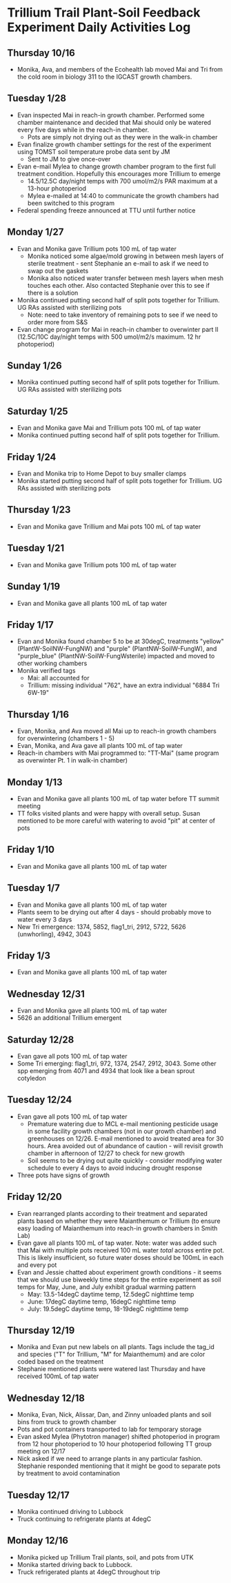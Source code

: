 # Trillium Trail Plant-Soil Feedback Experiment Daily Activities Log

## Thursday 10/16
- Monika, Ava, and members of the Ecohealth lab moved Mai and Tri from the cold room in biology 311 to the IGCAST growth chambers.

## Tuesday 1/28
 - Evan inspected Mai in reach-in growth chamber. Performed some chamber maintenance and decided that Mai should only be watered every five days while in the reach-in chamber. 
      - Pots are simply not drying out as they were in the walk-in chamber
 - Evan finalize growth chamber settings for the rest of the experiment using TOMST soil temperature probe data sent by JM
      - Sent to JM to give once-over
 - Evan e-mail Mylea to change growth chamber program to the first full treatment condition. Hopefully this encourages more Trillium to emerge
      - 14.5/12.5C day/night temps with 700 umol/m2/s PAR maximum at a 13-hour photoperiod
      - Mylea e-mailed at 14:40 to communicate the growth chambers had been switched to this program
 - Federal spending freeze announced at TTU until further notice

## Monday 1/27
 - Evan and Monika gave Trillium pots 100 mL of tap water
      - Monika noticed some algae/mold growing in between mesh layers of sterile treatment - sent Stephanie an e-mail to ask if we need to swap out the gaskets
      - Monika also noticed water transfer between mesh layers when mesh touches each other. Also contacted Stephanie over this to see if there is a solution
 - Monika continued putting second half of split pots together for Trillium. UG RAs assisted with sterilizing pots
      - Note: need to take inventory of remaining pots to see if we need to order more from S&S
 - Evan change program for Mai in reach-in chamber to overwinter part II (12.5C/10C day/night temps with 500 umol/m2/s maximum. 12 hr photoperiod)

## Sunday 1/26
 - Monika continued putting second half of split pots together for Trillium. UG RAs assisted with sterilizing pots

## Saturday 1/25
 - Evan and Monika gave Mai and Trillium pots 100 mL of tap water
 - Monika continued putting second half of split pots together for Trillium.

## Friday 1/24
 - Evan and Monika trip to Home Depot to buy smaller clamps
 - Monika started putting second half of split pots together for Trillium. UG RAs assisted with sterilizing pots

## Thursday 1/23
 - Evan and Monika gave Trillium and Mai pots 100 mL of tap water

## Tuesday 1/21
 - Evan and Monika gave Trillium pots 100 mL of tap water

## Sunday 1/19
 - Evan and Monika gave all plants 100 mL of tap water

## Friday 1/17
 - Evan and Monika found chamber 5 to be at 30degC, treatments "yellow" (PlantW-SoilNW-FungNW) and "purple" (PlantNW-SoilW-FungW), and "purple_blue" (PlantNW-SoilW-FungWsterile) impacted and moved to other working chambers
 - Monika verified tags
   - Mai: all accounted for
   - Trillium: missing individual "762", have an extra individual "6884 Tri 6W-19" 

## Thursday 1/16
 - Evan, Monika, and Ava moved all Mai up to reach-in growth chambers for overwintering (chambers 1 - 5)
 - Evan, Monika, and Ava gave all plants 100 mL of tap water
 - Reach-in chambers with Mai programmed to: "TT-Mai" (same program as overwinter Pt. 1 in walk-in chamber)

## Monday 1/13
 - Evan and Monika gave all plants 100 mL of tap water before TT summit meeting
 - TT folks visited plants and were happy with overall setup. Susan mentioned to be more careful with watering to avoid "pit" at center of pots

## Friday 1/10
 - Evan and Monika gave all plants 100 mL of tap water

## Tuesday 1/7
 - Evan and Monika gave all plants 100 mL of tap water
 - Plants seem to be drying out after 4 days - should probably move to water every 3 days
 - New Tri emergence: 1374, 5852, flag1_tri, 2912, 5722, 5626 (unwhorling), 4942, 3043

## Friday 1/3
 - Evan and Monika gave all plants 100 mL of tap water

## Wednesday 12/31
 - Evan and Monika gave all plants 100 mL of tap water
 - 5626 an additional Trillium emergent

## Saturday 12/28
 - Evan gave all pots 100 mL of tap water
 - Some Tri emerging: flag1_tri, 972, 1374, 2547, 2912, 3043. Some other spp emerging from 4071 and 4934 that look like a bean sprout cotyledon

## Tuesday 12/24
 - Evan gave all pots 100 mL of tap water
    - Premature watering due to MCL e-mail mentioning pesticide usage in some facility growth chambers (not in our growth chamber) and greenhouses on 12/26. E-mail mentioned to avoid treated area for 30 hours. Area avoided out of abundance of caution - will revisit growth chamber in afternoon of 12/27 to check for new growth
    - Soil seems to be drying out quite quickly - consider modifying water schedule to every 4 days to avoid inducing drought response
 - Three pots have signs of growth

## Friday 12/20
 - Evan rearranged plants according to their treatment and separated plants based on whether they were Maianthemum or Trillium (to ensure easy loading of Maianthemum into reach-in growth chambers in Smith Lab)
 - Evan gave all plants 100 mL of tap water. Note: water was added such that Mai with multiple pots received 100 mL water _total_ across entire pot. This is likely insufficient, so future water doses should be 100mL in each and every pot
 - Evan and Jessie chatted about experiment growth conditions - it seems that we should use biweekly time steps for the entire experiment as soil temps for May, June, and July exhibit gradual warming pattern
    - May: 13.5-14degC daytime temp, 12.5degC nighttime temp
    - June: 17degC daytime temp, 16degC nighttime temp
    - July: 19.5degC daytime temp, 18-19degC nighttime temp

## Thursday 12/19
 - Monika and Evan put new labels on all plants. Tags include the tag_id and species ("T" for Trillium, "M" for Maianthemum) and are color coded based on the treatment
 - Stephanie mentioned plants were watered last Thursday and have received 100mL of tap water

## Wednesday 12/18
 - Monika, Evan, Nick, Alissar, Dan, and Zinny unloaded plants and soil bins from truck to growth chamber
 - Pots and pot containers transported to lab for temporary storage
 - Evan asked Mylea (Phytotron manager) shifted photoperiod in program from 12 hour photoperiod to 10 hour photoperiod following TT group meeting on 12/17
 - Nick asked if we need to arrange plants in any particular fashion. Stephanie responded mentioning that it might be good to separate pots by treatment to avoid contamination

## Tuesday 12/17
 - Monika continued driving to Lubbock
 - Truck continuing to refrigerate plants at 4degC

## Monday 12/16
 - Monika picked up Trillium Trail plants, soil, and pots from UTK
 - Monika started driving back to Lubbock. 
 - Truck refrigerated plants at 4degC throughout trip